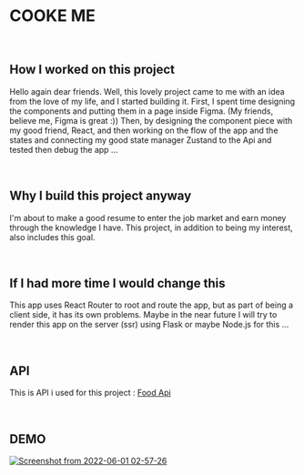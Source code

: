 
# COOKE ME

</br>

## How I worked on this project

Hello again dear friends.
Well, this lovely project came to me with an idea from the love of my life, and I started building it.
First, I spent time designing the components and putting them in a page inside Figma. (My friends, believe me, Figma is great :))
Then, by designing the component piece with my good friend, React, and then working on the flow of the app and the states and connecting my good state manager Zustand  to  the Api and tested  then debug the app ... 

</br>


## Why I build this project anyway

I'm about to make a good resume to enter the job market and earn money through the knowledge I have.
This project, in addition to being my interest, also includes this goal.

</br>

## If I had more time I would change this

This app uses React Router to root and route the app, but as part of being a client side, it has its own problems. Maybe in the near future I will try to render this app on the server (ssr) using Flask or maybe Node.js for this ...


</br>

## API 

This is API i used for this project : [Food Api ](https://www.themealdb.com/api.php)

</br>

## DEMO

[![Screenshot from 2022-06-01 02-57-26](https://user-images.githubusercontent.com/90524474/171946493-4096e983-8001-404c-aa61-ec4739297bc6.png)](https://final-cookme.vercel.app/)
  


